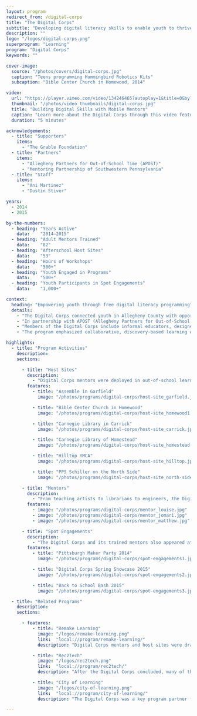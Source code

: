 ```yaml
---
layout: program
redirect_from: /digital-corps
title: "The Digital Corps"
subtitle: "Developing digital literacy skills to enable youth to thrive in school, college, and the workforce."
description: ""
logo: "/logos/digital-corps.png"
superprogram: "Learning"
program: "Digital Corps"
keywords: ""

cover-image:
  source: "/photos/covers/digital-corps.jpg"
  caption: "Teens programming Hummingbird Robotics Kits"
  subcaption: "Bible Center Church in Homewood, 2014"

video:
  url: "https://player.vimeo.com/video/134246465?autoplay=1&title=0&byline=0&portrait=0"
  thumbnail: "/photos/video_thumbnails/digital-corps.jpg"
  title: "Building Digital Skills with Mobile Mentors"
  caption: "Learn more about the Digital Corps through this video featurette about the program's activities in one neighborhood near Pittsburgh, Prospect Park."
  duration: "5 minutes"

acknowledgements:
  - title: "Supporters"
    items:
      - "The Grable Foundation"
  - title: "Partners"
    items:
      - "Allegheny Partners for Out-of-School Time (APOST)"
      - "Mentoring Partnership of Southwestern Pennsylvania"
  - title: "Staff"
    items:
      - "Ani Martinez"
      - "Dustin Stiver"

years:
  - 2014
  - 2015

by-the-numbers:
  - heading: "Years Active"
    data:    "2014–2015"
  - heading: "Adult Mentors Trained"
    data:    "82"
  - heading: "Afterschool Host Sites"
    data:    "53"
  - heading: "Hours of Workshops"
    data:    "500+"
  - heading: "Youth Engaged in Programs"
    data:    "500+"
  - heading: "Youth Participants in Spot Engagements"
    data:    "1,000+"

context:
  heading: "Empowering youth through free digital literacy programming"
  details:
    - "The Digital Corps connected youth in Allegheny County with opportunities to develop digital literacy skills and enable them to thrive in school, college, and the workforce by providing free digital learning experiences in afterschool programs."
    - "In partnership with APOST (Allegheny Partners for Out-of-School Time), The Sprout Fund recruited and trained mentors in the effective use of digital learning tools and then matched them with afterschool programs and community centers. Digital Corps members worked side by side with youth ages 10–18 to demystify robotics, code websites, program mobile apps, investigate online privacy, and empower the next generation of digital innovators."
    - "Members of the Digital Corps include informal educators, designers, technologists, scientists, youth workers, college students, and self-taught tinkerers interested in helping more youth develop their digital literacies, skills, and capacities. Many host sites were drawn from APOST's network of out-of-school learning providers serving thousands of children throughout Pittsburgh and Allegheny County."
    - "The program emphasized collaborative, discovery-based learning where students created projects in every session, like simple video games with joysticks made of play dough & foil. Teens completed Digital Corps with online portfolios showcasing their new skills including mobile apps they built and webpages they designed, and they departed with the confidence to explore, investigate, and contribute to the digital world."

highlights:
  - title: "Program Activities"
    description:
    sections:

      - title: "Host Sites"
        description:
          - "Digital Corps mentors were deployed in out-of-school learning sites throughout the city of Pittsburgh and the surrounding communities of Allegheny County. In libraries and afterschool sites, church basements and makerspaces, the Digital Corps engaged learners in free workshops in nearly 40 neighborhood locations in 2014 and 2015."
        features:
          - title: "Assemble in Garfield"
            image: "/photos/programs/digital-corps/host-site_garfield.jpg"

          - title: "Bible Center Church in Homewood"
            image: "/photos/programs/digital-corps/host-site_homewood1.jpg"

          - title: "Carnegie Library in Carrick"
            image: "/photos/programs/digital-corps/host-site_carrick.jpg"

          - title: "Carnegie Library of Homestead"
            image: "/photos/programs/digital-corps/host-site_homestead.jpg"

          - title: "Hilltop YMCA"
            image: "/photos/programs/digital-corps/host-site_hilltop.jpg"

          - title: "PPS Schiller on the North Side"
            image: "/photos/programs/digital-corps/host-site_north-side.jpg"

      - title: "Mentors"
        description:
          - "From teaching artists to librarians to engineers, the Digital Corps included artists, educators, librarians, and technologists who dedicated their time to enhance their own digital literacy skills and help convey them to eager learners."
        features:
          - image: "/photos/programs/digital-corps/mentor_louise.jpg"
          - image: "/photos/programs/digital-corps/mentor_jomari.jpg"
          - image: "/photos/programs/digital-corps/mentor_matthew.jpg"

      - title: "Spot Engagements"
        description:
          - "The Digital Corps and its trained mentors also appeared at pop-up events and summertime maker parties."
        features:
          - title: "Pittsburgh Maker Party 2014"
            image: "/photos/programs/digital-corps/spot-engagements1.jpg"

          - title: "Digital Corps Spring Showcase 2015"
            image: "/photos/programs/digital-corps/spot-engagements2.jpg"

          - title: "Back to School Bash 2015"
            image: "/photos/programs/digital-corps/spot-engagements3.jpg"

  - title: "Related Programs"
    description:
    sections:

      - features:
          - title: "Remake Learning"
            image: "/logos/remake-learning.png"
            link:  "local://program/remake-learning/"
            description: "Digital Corps mentors and host sites were drawn from the Remake Learning Network, a community of educators and innovators developing new approaches for teaching and learning."

          - title: "Rec2Tech"
            image: "/logos/rec2tech.png"
            link:  "local://program/rec2tech/"
            description: "After the Digital Corps concluded, many of the lessons learned on digital literacy skills development were incorporated into the Rec2Tech demonstration week."

          - title: "City of Learning"
            image: "/logos/city-of-learning.png"
            link:  "local://program/city-of-learning/"
            description: "The Digital Corps was a key program partner for Pittsburgh City of Learning and issued digital badges for skills like webmaking and dispositions like collaboration."

---
```

